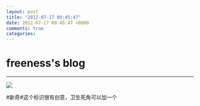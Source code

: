```yaml
---
layout: post
title: "2012-07-17 09:45:47"
date: 2012-07-17 09:45:47 +0800
comments: true
categories: 
---
```


# freeness's blog

----------

![](http://okqmqrbgo.bkt.clouddn.com/201207170945471.jpg)

>
\#新奇\#这个标识很有创意，卫生死角可以加一个